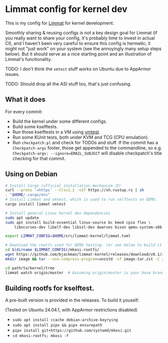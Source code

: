 # Limmat config for kernel dev

This is my config for [Limmat](https://github.com/bjackman/limmat) for kernel
development.

Smoothly sharing & reusing configs is not a key design goal for Limmat (if you
really want to share your config, it's probably time to invest in actual CI),
and I haven't been very careful to ensure this config is hermetic; it might not
"just work" on your system (see the annoyingly many setup steps below). But it
should serve as a nice starting point and an illustration of Limmat's
functionality.

TODO: I don't think the `vmtest` stuff works on Ubuntu due to AppArmor issues.

TODO: Should drop all the ASI stuff too, that's just confusing.

## What it does

For every commit:

- Build the kernel under some different configs.
- Build some kselftests.
- Run those kselftests in a VM using [vmtest](https://github.com/danobi/vmtest).
- Run some KUnit tests, both under KVM and TCG (CPU emulation).
- Run `checkpatch.pl` and check for TODOs and stuff. If the commit has a
  `Checkpatch-args` footer, those get appended to the commandline, so e.g.
  `Checkpatch-args: --ignore=EMAIL_SUBJECT` will disable checkpatch's title
  checking for that commit.

## Using on Debian

```sh
# Install Cargo (official installation mechanism 🙃)
curl --proto '=https' --tlsv1.2 -sSf https://sh.rustup.rs | sh
. "$HOME/.cargo/env"
# Install Limmat and vmtest, which is used to run selftests on QEMU.
cargo install limmat vmtest

# Install general Linux kernel dev dependencies
sudo apt update
sudo apt install build-essential linux-source bc kmod cpio flex \
    libncurses-dev libelf-dev libssl-dev dwarves bison qemu-system-x86

export LIMMAT_CONFIG=$HOME/src/limmat-kernel/limmat.toml

# Download the rootfs used for QEMU testing. (or see below to build it yourself).
cd $(dirname $LIMMAT_CONFIG)/mkosi-rootfs/
wget https://github.com/bjackman/limmat-kernel/releases/download/v0.1/image.tar.zst
mkdir image && tar --use-compress-program=unzstd -xf image.tar.zst -C image

cd path/to/kernel/tree
limmat watch origin/master  # Assuming origin/master is your base branch.
```

## Building rootfs for kselftest.

A pre-built version is provided in the releases. To build it youself:

(Tested on Ubuntu 24.04.1, with AppArmor restrictions disabled)

- `sudo apt install ccache debian-archive-keyrying`
- `sudo apt install pipx && pipx ensurepath`
- `pipx install git+https://github.com/systemd/mkosi.git`
- `cd mkosi-rootfs; mkosi -f`